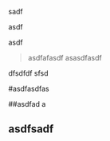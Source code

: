   sadf

  asdf



  asdf
  > asdfafasdf
> asasdfasdf
> 
dfsdfdf
sfsd

#asdfasdfas

##asdfad
a
## asdfsadf
